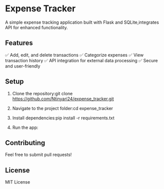 # Expense Tracker

A simple expense tracking application built with Flask and SQLite,integrates API for enhanced functionality.

## Features
✅ Add, edit, and delete transactions
✅ Categorize expenses
✅ View transaction history
✅ API integration for external data processing
✅ Secure and user-friendly

## Setup
1. Clone the repository:git clone https://github.com/Ntinyari24/expense_tracker.git



2. Navigate to the project folder:cd expense_tracker

3. Install dependencies:pip install -r requirements.txt


4. Run the app:


## Contributing
Feel free to submit pull requests!

## License
MIT License
